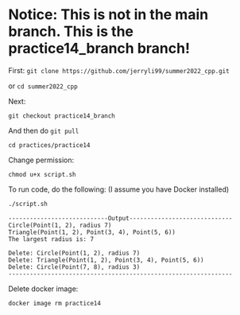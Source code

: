 # Notice: This is not in the main branch. This is the practice14_branch branch!

First: ```git clone https://github.com/jerryli99/summer2022_cpp.git```

or ```cd summer2022_cpp```

Next:
```
git checkout practice14_branch
```

And then do ```git pull``` 

```
cd practices/practice14
```

Change permission:
```
chmod u+x script.sh
```

To run code, do the following: (I assume you have Docker installed)
```bash
./script.sh
```

```
----------------------------Output-----------------------------
Circle(Point(1, 2), radius 7)
Triangle(Point(1, 2), Point(3, 4), Point(5, 6))
The largest radius is: 7

Delete: Circle(Point(1, 2), radius 7)
Delete: Triangle(Point(1, 2), Point(3, 4), Point(5, 6))
Delete: Circle(Point(7, 8), radius 3)
---------------------------------------------------------------
```

Delete docker image:
```
docker image rm practice14
```
